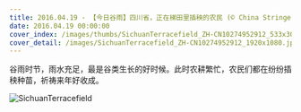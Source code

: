 ```yaml
---
title: 2016.04.19 - 【今日谷雨】四川省，正在梯田里插秧的农民 (© China Stringer Network/Reuters)
date: 2016.04.19 00:00:00
cover_index: /images/thumbs/SichuanTerracefield_ZH-CN10274952912_533x300.jpg
cover_detail: /images/SichuanTerracefield_ZH-CN10274952912_1920x1080.jpg
---
```


谷雨时节，雨水充足，最是谷类生长的好时候。此时农耕繁忙，农民们都在纷纷插秧种苗，祈祷来年好收成。

![SichuanTerracefield](/images/SichuanTerracefield_ZH-CN10274952912_1920x1080.jpg)
